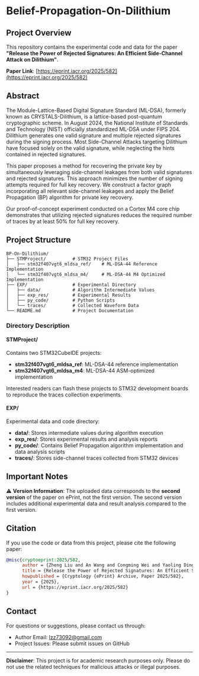 # Belief-Propagation-On-Dilithium

## Project Overview

This repository contains the experimental code and data for the paper **"Release the Power of Rejected Signatures: An Efficient Side-Channel Attack on Dilithium"**.

**Paper Link**: [https://eprint.iacr.org/2025/582](https://eprint.iacr.org/2025/582)

## Abstract

The Module-Lattice-Based Digital Signature Standard (ML-DSA), formerly known as CRYSTALS-Dilithium, is a lattice-based post-quantum cryptographic scheme. In August 2024, the National Institute of Standards and Technology (NIST) officially standardized ML-DSA under FIPS 204. Dilithium generates one valid signature and multiple rejected signatures during the signing process. Most Side-Channel Attacks targeting Dilithium have focused solely on the valid signature, while neglecting the hints contained in rejected signatures.

This paper proposes a method for recovering the private key by simultaneously leveraging side-channel leakages from both valid signatures and rejected signatures. This approach minimizes the number of signing attempts required for full key recovery. We construct a factor graph incorporating all relevant side-channel leakages and apply the Belief Propagation (BP) algorithm for private key recovery.

Our proof-of-concept experiment conducted on a Cortex M4 core chip demonstrates that utilizing rejected signatures reduces the required number of traces by at least 50% for full key recovery. 

## Project Structure

```
BP-On-Dilithium/
├── STMProject/          # STM32 Project Files
│   ├── stm32f407vgt6_mldsa_ref/    # ML-DSA-44 Reference Implementation
│   └── stm32f407vgt6_mldsa_m4/     # ML-DSA-44 M4 Optimized Implementation
├── EXP/                 # Experimental Directory
│   ├── data/            # Algorithm Intermediate Values
│   ├── exp_res/         # Experimental Results
│   ├── py_code/         # Python Scripts
│   └── traces/          # Collected Waveform Data
└── README.md            # Project Documentation
```

### Directory Description

#### STMProject/
Contains two STM32CubeIDE projects:
- **stm32f407vgt6_mldsa_ref**: ML-DSA-44 reference implementation
- **stm32f407vgt6_mldsa_m4**:  ML-DSA-44 ASM-optimized implementation

Interested readers can flash these projects to STM32 development boards to reproduce the traces collection experiments.

#### EXP/
Experimental data and code directory:
- **data/**: Stores intermediate values during algorithm execution
- **exp_res/**: Stores experimental results and analysis reports
- **py_code/**: Contains Belief Propagation algorithm implementation and data analysis scripts
- **traces/**: Stores side-channel traces collected from STM32 devices

## Important Notes

⚠️ **Version Information**: The uploaded data corresponds to the **second version** of the paper on ePrint, not the first version. The second version includes additional experimental data and result analysis compared to the first version.

## Citation

If you use the code or data from this project, please cite the following paper:

```bibtex
@misc{cryptoeprint:2025/582,
      author = {Zheng Liu and An Wang and Congming Wei and Yaoling Ding and Jingqi Zhang and Annyu Liu and Liehuang Zhu},
      title = {Release the Power of Rejected Signatures: An Efficient Side-Channel Attack on Dilithium},
      howpublished = {Cryptology {ePrint} Archive, Paper 2025/582},
      year = {2025},
      url = {https://eprint.iacr.org/2025/582}
}
```

## Contact

For questions or suggestions, please contact us through:
- Author Email: lzz73092@gmail.com
- Project Issues: Please submit issues on GitHub

---

**Disclaimer**: This project is for academic research purposes only. Please do not use the related techniques for malicious attacks or illegal purposes.